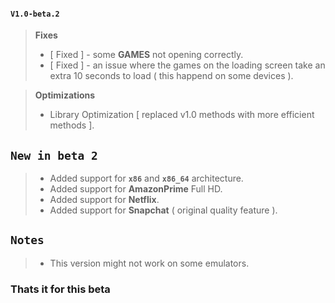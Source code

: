 #### ```V1.0-beta.2```
> __Fixes__
> * [ Fixed ] - some **GAMES** not opening correctly.
> * [ Fixed ] - an issue where the games on the loading screen take an extra 10 seconds to load ( this happend on some devices ).

> __Optimizations__
> + Library Optimization [ replaced v1.0 methods with more efficient methods ].
## ```New in beta 2```
> * Added support for **```x86```** and **```x86_64```** architecture.
> * Added support for **AmazonPrime** Full HD.
> * Added support for **Netflix**.
> * Added support for **Snapchat** ( original quality feature ).
## ```Notes```
> * This version might not work on some emulators.

###  Thats it for this beta
